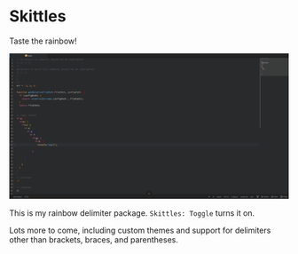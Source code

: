 # Skittles
Taste the rainbow!

![rainbow highlighting](skittles.png)

This is my rainbow delimiter package. `Skittles: Toggle` turns it on.

Lots more to come, including custom themes and support for delimiters other than brackets, braces, and parentheses.
